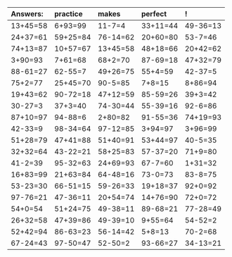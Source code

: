 | Answers: | practice | makes | perfect | ! |
| :--- | :--- | :--- | :--- | :--- |
| 13+45=58 | 6+93=99 | 11-7=4 | 33+11=44 | 49-36=13 | 
| 24+37=61 | 59+25=84 | 76-14=62 | 20+60=80 | 53-7=46 | 
| 74+13=87 | 10+57=67 | 13+45=58 | 48+18=66 | 20+42=62 | 
| 3+90=93 | 7+61=68 | 68+2=70 | 87-69=18 | 47+32=79 | 
| 88-61=27 | 62-55=7 | 49+26=75 | 55+4=59 | 42-37=5 | 
| 75+2=77 | 25+45=70 | 90-5=85 | 7+8=15 | 8+86=94 | 
| 19+43=62 | 90-72=18 | 47+12=59 | 85-59=26 | 39+3=42 | 
| 30-27=3 | 37+3=40 | 74-30=44 | 55-39=16 | 92-6=86 | 
| 87+10=97 | 94-88=6 | 2+80=82 | 91-55=36 | 74+19=93 | 
| 42-33=9 | 98-34=64 | 97-12=85 | 3+94=97 | 3+96=99 | 
| 51+28=79 | 47+41=88 | 51+40=91 | 53+44=97 | 40-5=35 | 
| 32+32=64 | 43-22=21 | 58+25=83 | 57-37=20 | 71+9=80 | 
| 41-2=39 | 95-32=63 | 24+69=93 | 67-7=60 | 1+31=32 | 
| 16+83=99 | 21+63=84 | 64-48=16 | 73-0=73 | 83-8=75 | 
| 53-23=30 | 66-51=15 | 59-26=33 | 19+18=37 | 92+0=92 | 
| 97-76=21 | 47-36=11 | 20+54=74 | 14+76=90 | 72+0=72 | 
| 54+0=54 | 51+24=75 | 49-38=11 | 89-68=21 | 77-28=49 | 
| 26+32=58 | 47+39=86 | 49-39=10 | 9+55=64 | 54-52=2 | 
| 52+42=94 | 86-63=23 | 56-14=42 | 5+8=13 | 70-2=68 | 
| 67-24=43 | 97-50=47 | 52-50=2 | 93-66=27 | 34-13=21 | 
